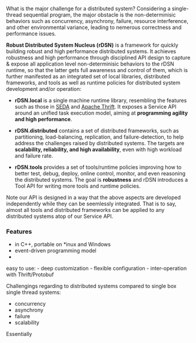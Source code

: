 What is the major challenge for a distributed system? Considering a single-thread sequential program, the major obstacle is the non-determinisic behaviors such as concurrency, asynchrony, failure, resource interference, and other environmental variance, leading to nemerous correctness and performance issues. 

**Robust Distributed System Nucleus (rDSN)** is a framework for quickly building robust and high performance distributed systems. It achieves robustness and high performance through disciplined API design to capture & expose all application level non-determinisic behaviors to the rDSN runtime, so that the latter gets full awareness and control of them, which is further manifested as an integrated set of local libraries, distributed frameworks, and tools as well as runtime policies for distributed system development and/or operation:

* **rDSN.local** is a single machine runtime library, resembling the features such as those in [SEDA](http://www.eecs.harvard.edu/~mdw/proj/seda/) and [Apache Thrift](https://thrift.apache.org/). It exposes a Service API around an unified task execution model, aiming at **programming agility and high performance**. 

* **rDSN.distributed** contains a set of distributed frameworks, such as partitioning, load-balancing, replication, and failure-detection, to help address the challenges raised by distributed systems. The targets are **scalability, reliability, and high availability**, even with high workload and failure rate.

* **rDSN.tools** provides a set of tools/runtime policies improving how to better test, debug, deploy, online control, monitor, and even reasoning the distributed systems. The goal is **robustness** and rDSN introduces a Tool API for writing more tools and runtime policies.

Note our API is designed in a way that the above aspects are developed independently while they can be seemlessly integrated. That is to say, almost all tools and distributed frameworks can be applied to any distributed systems atop of our Service API.


### Features
* in C++, portable on *inux and Windows
* event-driven programming model
* 

easy to use: 
	- deep customization 
	- flexible configuration
	- inter-operation with Thrift/Protobuf


Challengings regarding to distributed systems compared to single box single thread systems:

* concurrency
* asynchrony 
* failure
* scalability 

Essentially 

